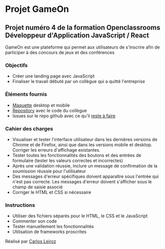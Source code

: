 # Projet GameOn

## Projet numéro 4 de la formation Openclassrooms Développeur d'Application JavaScript / React

GameOn est une plateforme qui permet aux utilisateurs de s'inscrire afin de participer à des concours de jeux et des conférences

### Objectifs
* Créer une landing page avec JavaScript
* Finaliser le travail débuté par un collègue qui a quitté l'entreprise

### Éléments fournis
* [Maquette](https://www.figma.com/file/B7NKBDvSI18uoMLJgpnh48/UI-Design-GameOn-FR?type=design&node-id=106-630&mode=design&t=PVED4LDA54QVU74S-0) desktop et mobile 
* [Repository](https://github.com/OpenClassrooms-Student-Center/GameOn-website-FR/) avec le code du collègue
* Issues sur le repo github avec ce qu'il [reste à faire](https://github.com/OpenClassrooms-Student-Center/GameOn-website-FR/issues)

### Cahier des charges
* Visualiser et tester l'interface utilisateur dans les dernières versions de Chrome et de Firefox, ainsi que dans les versions mobile et desktop. Corriger les erreurs d'affichage existantes.
* Tester toutes les fonctionnalités des boutons et des entrées de formulaire (tester les valeurs correctes et incorrectes)
* Après une validation réussie, inclure un message de confirmation de la soumission réussie pour l'utilisateur
* Des messages d'erreur spécifiques doivent apparaître sous l'entrée qui n'est pas correcte. Les messages d'erreur doivent s'afficher sous le champ de saisie associé
* Corriger le HTML et CSS si nécessaire

### Instructions
* Utiliser des fichiers séparés pour le HTML, le CSS et le JavaScript
* Commenter son code
* Tester manuellement les fonctionnalités
* Utilisation de frameworks proscrites

Réalisé par [Carlos Leiroz](https://www.linkedin.com/in/carlos-leiroz/)

